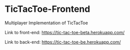 # TicTacToe-Frontend

Multiplayer Implementation of TicTacToe

Link to front-end: https://tic-tac-toe-beta.herokuapp.com/

Link to back-end: https://tic-tac-toe-be.herokuapp.com/
